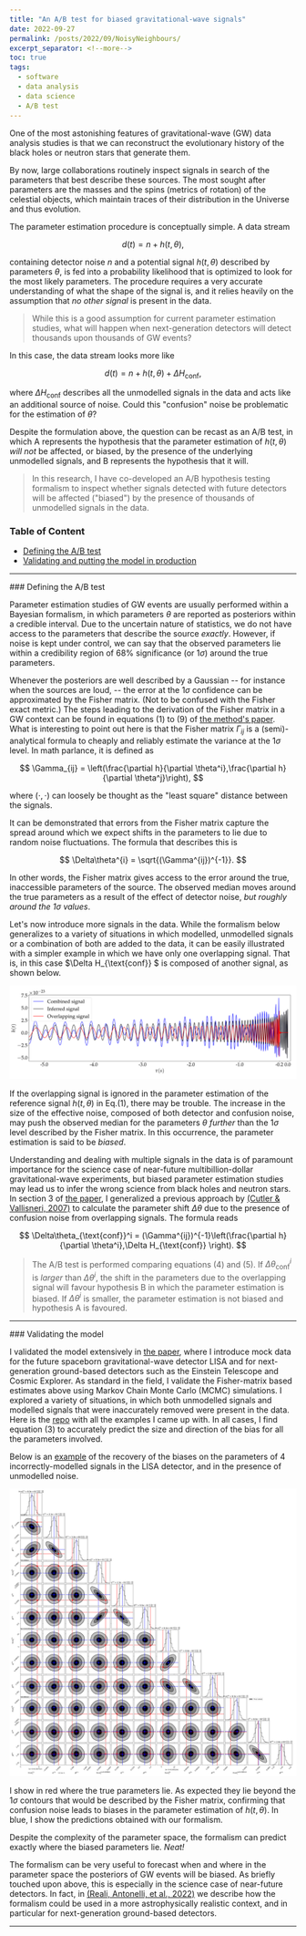 ```yaml
---
title: "An A/B test for biased gravitational-wave signals"
date: 2022-09-27
permalink: /posts/2022/09/NoisyNeighbours/
excerpt_separator: <!--more-->
toc: true
tags:
  - software
  - data analysis
  - data science
  - A/B test
---
```



One of the most astonishing features of  gravitational-wave (GW)  data analysis studies is that we can reconstruct the evolutionary history of the black holes or neutron stars that generate them. 

By now, large collaborations routinely inspect signals in search of the parameters that best describe these sources. The most sought after parameters are the masses and the spins (metrics of rotation) of the celestial objects, which maintain traces of their distribution in the Universe and thus evolution.

<!--more-->

The parameter estimation procedure is conceptually simple. A data stream

$$
d(t) = n + h(t,\theta),
$$

containing detector noise $n$ and a potential signal $h(t,\theta)$ described by parameters $\theta$, is fed into a probability likelihood that is optimized to look for the most likely parameters. The procedure requires a very accurate understanding of what the shape of the signal is, and it relies heavily on the assumption that *no other signal* is present in the data.

> While this is a good assumption for current parameter estimation studies, what will happen when next-generation detectors will detect thousands upon thousands of GW events?

In this case, the data stream looks more like

$$
d(t) = n + h(t,\theta) + \Delta H_{\text{conf}},
$$

where $\Delta H_{\text{conf}}$ describes all the unmodelled signals in the data and acts like an additional source of noise. Could this "confusion" noise be problematic for the estimation of $\theta$?

Despite the formulation above, the question can be recast as an A/B test, in which A represents the hypothesis that the parameter estimation of $h(t,\theta)$ *will not* be affected, or biased, by the presence of the underlying unmodelled signals, and B represents the hypothesis that it will. 


> In this research, I have co-developed an A/B hypothesis testing formalism to inspect whether signals detected with future detectors will be affected ("biased") by the presence of thousands of unmodelled signals in the data.


### Table of Content

- [Defining the A/B test](#id-section1)
- [Validating and putting the model in production](#id-section2)

-------

<div id='id-section1'/>
### Defining the A/B test

Parameter estimation studies of GW events are usually performed within a Bayesian formalism, in which parameters $\theta$ are reported as posteriors within a credible interval. Due to the uncertain nature of statistics, we do not have access to the parameters that describe the source *exactly*. However, if noise is kept under control, we can say that the observed parameters lie within a credibility region of 68% significance (or $1\sigma$) around the true parameters.


Whenever the posteriors are well described by a Gaussian -- for instance when the sources are loud, --  the error at the 1$\sigma$ confidence can be approximated by the Fisher matrix. (Not to be confused with the Fisher exact metric.) The steps leading to the derivation of the Fisher matrix in a GW context can be found in equations (1) to (9) of [the method's paper](https://arxiv.org/pdf/2104.01897.pdf). What is interesting to point out here is that the Fisher matrix $\Gamma_{ij}$ is a (semi)-analytical formula to cheaply and reliably estimate the variance at the 1$\sigma$ level. In math parlance, it is defined as 

$$
\Gamma_{ij} = \left(\frac{\partial h}{\partial \theta^i},\frac{\partial h}{\partial \theta^j}\right),
$$

where $(\cdot, \cdot)$ can loosely be thought as the "least square" distance between the signals.

It can be demonstrated that errors from the Fisher matrix capture the spread around which we expect shifts in the parameters to lie due to random noise fluctuations. The formula that describes this is 

$$
\Delta\theta^{i} = \sqrt{(\Gamma^{ij})^{-1}}.
$$

In other words, the Fisher matrix gives access to the error around the true, inaccessible parameters of the source. The observed median moves around the true parameters as a result of the effect of detector noise, *but roughly around the 1$\sigma$ values*.


Let's now introduce more signals in the data. While the formalism below generalizes to a variety of situations in which modelled, unmodelled signals or a combination of both are added to the data, it can be easily illustrated with a simpler example in which we have only one overlapping signal. That is, in this case $\Delta H_{\text{conf}} $ is composed of another signal, as shown below.

<img src='/images/software/TD_waveform.png' alt =  ''>


If the overlapping signal is ignored in the parameter estimation of the reference signal $h(t,\theta)$ in Eq.(1), there may be trouble. The increase in the size of the effective noise, composed of both detector and confusion noise, may push the observed median for the parameters $\theta$ *further* than the $1\sigma$ level described by the Fisher matrix. In this occurrence, the parameter estimation is said to be *biased*. 


Understanding and dealing with multiple signals in the data is of paramount importance for the science case of near-future multibillion-dollar gravitational-wave experiments, but biased parameter estimation studies may lead us to infer the wrong science from black holes and neutron stars. 
In section 3 of [the paper](https://arxiv.org/pdf/2104.01897.pdf), I generalized a previous approach by [(Cutler & Vallisneri, 2007)](https://arxiv.org/pdf/0707.2982.pdf) to calculate the parameter shift $\Delta \theta$ due to the presence of confusion noise from overlapping signals. The formula reads

$$
\Delta\theta_{\text{conf}}^i = (\Gamma^{ij})^{-1}\left(\frac{\partial h}{\partial \theta^i},\Delta H_{\text{conf}} \right).
$$


> The A/B test is performed comparing equations (4) and (5). If $\Delta\theta_{\text{conf}}^i$ is *larger* than $\Delta\theta^{i},$ the shift in the parameters due to the overlapping signal will favour hypothesis B in which the parameter estimation is biased. If $\Delta\theta^{i}$ is smaller, the parameter estimation is not biased and hypothesis A is favoured. 

-------

<div id='id-section2'/>
### Validating the model


I validated the model extensively in [the paper](https://github.com/aantonelli94/GWOP/blob/main/Explorations/ET_exploration_overlapping_signal.ipynb), where I introduce mock data for the future spaceborn gravitational-wave detector LISA and for next-generation ground-based detectors such as the Einstein Telescope and Cosmic Explorer. As standard in the field, I validate the Fisher-matrix based estimates above using Markov Chain Monte Carlo (MCMC) simulations. I explored a variety of situations,  in which both unmodelled signals and modelled signals that were inaccurately removed were present in the data. Here is the [repo](https://github.com/aantonelli94/GWOP) with all the examples I came up with.
In all cases, I find equation (3) to accurately predict the size and direction of the bias for all the parameters involved. 

Below is an [example](https://github.com/aantonelli94/GWOP/blob/main/Examples_LISA/LISA_Taylor_model_globalfit.ipynb) of the recovery of the biases on the parameters of 4 incorrectly-modelled signals in the LISA detector, and in the presence of unmodelled noise.

<img src='/images/software/globalfit.png' alt =  ''>

I show in red where the true parameters lie. As expected they lie beyond the 1$\sigma$ contours that would be described by the Fisher matrix, confirming that confusion noise leads to biases in the parameter estimation of $h(t,\theta)$. In blue, I show the predictions obtained with our formalism. 

Despite the complexity of the parameter space, the formalism can predict exactly where the biased parameters lie. *Neat!*


The formalism can be very useful to forecast when and where in the parameter space the posteriors of GW events will be biased. As briefly touched upon above, this is especially in the science case of near-future detectors. In fact, in [(Reali, Antonelli, et al., 2022)](https://arxiv.org/pdf/2209.13452.pdf) we describe how the formalism could be used in a more astrophysically realistic context, and in particular for next-generation ground-based detectors.



-------
